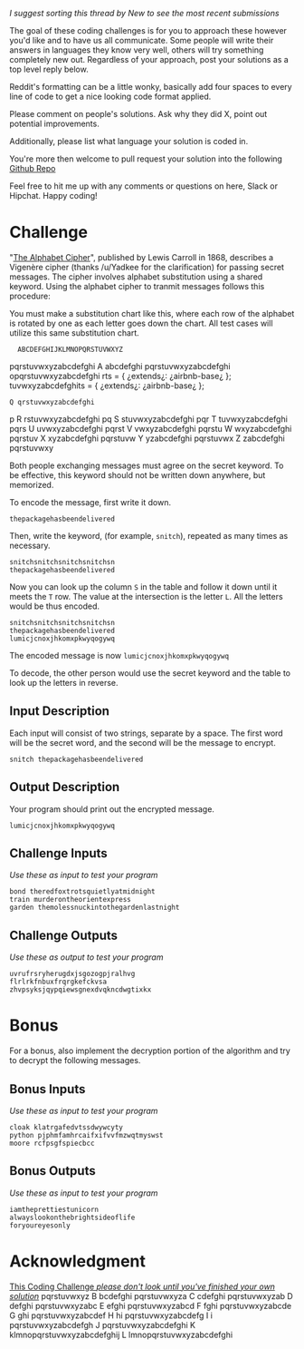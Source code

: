 _I suggest sorting this thread by *New* to see the most recent submissions_

The goal of these coding challenges is for you to approach these however you'd like and to have us all communicate. Some people will write their answers in languages they know very well, others will try something completely new out. Regardless of your approach, post your solutions as a top level reply below.

Reddit's formatting can be a little wonky, basically add four spaces to every line of code to get a nice looking code format applied.

Please comment on people's solutions. Ask why they did X, point out potential improvements.

Additionally, please list what language your solution is coded in.

You're more then welcome to pull request your solution into the following [Github Repo](https://github.com/GregHilston/Code-Foo)

Feel free to hit me up with any comments or questions on here, Slack or Hipchat. Happy coding!

# Challenge

"[The Alphabet Cipher](https://en.wikipedia.org/wiki/The_Alphabet_Cipher)", published by Lewis Carroll in 1868, describes a Vigenère cipher (thanks /u/Yadkee for the clarification) for passing secret messages.  The cipher involves alphabet substitution using a shared keyword.  Using the alphabet cipher to tranmit messages follows this procedure:

You must make a substitution chart like this, where each row of the alphabet is rotated by one as each letter goes down the chart.  All test cases will utilize this same substitution chart.

      ABCDEFGHIJKLMNOPQRSTUVWXYZ
pqrstuvwxyzabcdefghi
    A abcdefghi
pqrstuvwxyzabcdefghi
 opqrstuvwxyzabcdefghi
rts = { ¿extends¿: ¿airbnb-base¿ };
tuvwxyzabcdefghits = { ¿extends¿: ¿airbnb-base¿ };

    Q qrstuvwxyzabcdefghi
p
    R rstuvwxyzabcdefghi
pq
    S stuvwxyzabcdefghi
pqr
    T tuvwxyzabcdefghi
pqrs
    U uvwxyzabcdefghi
pqrst
    V vwxyzabcdefghi
pqrstu
    W wxyzabcdefghi
pqrstuv
    X xyzabcdefghi
pqrstuvw
    Y yzabcdefghi
pqrstuvwx
    Z zabcdefghi
pqrstuvwxy

Both people exchanging messages must agree on the secret keyword.  To be effective, this keyword should not be written down anywhere, but memorized.

To encode the message, first write it down.

    thepackagehasbeendelivered

Then, write the keyword, (for example, `snitch`), repeated as many times as necessary.

    snitchsnitchsnitchsnitchsn
    thepackagehasbeendelivered

 Now you can look up the column `S` in the table and follow it down until it meets the `T` row. The value at the intersection is the letter `L`. All the letters would be thus encoded.

    snitchsnitchsnitchsnitchsn
    thepackagehasbeendelivered
    lumicjcnoxjhkomxpkwyqogywq

The encoded message is now `lumicjcnoxjhkomxpkwyqogywq`

To decode, the other person would use the secret keyword and the table to look up the letters in reverse.

## Input Description

Each input will consist of two strings, separate by a space.  The first word will be the secret word, and the second will be the message to encrypt.

    snitch thepackagehasbeendelivered

## Output Description
Your program should print out the encrypted message.

    lumicjcnoxjhkomxpkwyqogywq

## Challenge Inputs

_Use these as input to test your program_

    bond theredfoxtrotsquietlyatmidnight
    train murderontheorientexpress
    garden themolessnuckintothegardenlastnight

## Challenge Outputs

_Use these as output to test your program_

    uvrufrsryherugdxjsgozogpjralhvg
    flrlrkfnbuxfrqrgkefckvsa
    zhvpsyksjqypqiewsgnexdvqkncdwgtixkx

# Bonus
For a bonus, also implement the decryption portion of the algorithm and try to decrypt the following messages.

## Bonus Inputs

_Use these as input to test your program_

    cloak klatrgafedvtssdwywcyty
    python pjphmfamhrcaifxifvvfmzwqtmyswst
    moore rcfpsgfspiecbcc

## Bonus Outputs

_Use these as input to test your program_

    iamtheprettiestunicorn
    alwayslookonthebrightsideoflife
    foryoureyesonly

# Acknowledgment

[This Coding Challenge _please don't look until you've finished your own solution_](https://www.reddit.com/r/dailyprogrammer/comments/879u8b/20180326_challenge_355_easy_alphabet_cipher/)
pqrstuvwxyz
    B bcdefghi
pqrstuvwxyza
    C cdefghi
pqrstuvwxyzab
    D defghi
pqrstuvwxyzabc
    E efghi
pqrstuvwxyzabcd
    F fghi
pqrstuvwxyzabcde
    G ghi
pqrstuvwxyzabcdef
    H hi
pqrstuvwxyzabcdefg
    I i
pqrstuvwxyzabcdefgh
    J 
pqrstuvwxyzabcdefghi
    K klmnopqrstuvwxyzabcdefghij
    L lmnopqrstuvwxyzabcdefghi
